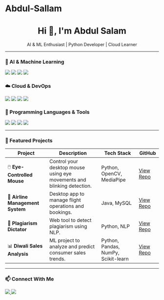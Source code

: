 # Abdul-Sallam
<h1 align="center">Hi 👋, I'm Abdul Salam</h1>
<p align="center">AI & ML Enthusiast | Python Developer | Cloud Learner</p>

---

### 🧠 AI & Machine Learning
<p align="left">
  <img src="https://img.shields.io/badge/Machine%20Learning-FF6F00?style=for-the-badge&logo=mlflow&logoColor=white" />
  <img src="https://img.shields.io/badge/Deep%20Learning-FF0000?style=for-the-badge&logo=pytorch&logoColor=white" />
  <img src="https://img.shields.io/badge/TensorFlow-FF6F00?style=for-the-badge&logo=tensorflow&logoColor=white" />
  <img src="https://img.shields.io/badge/PyTorch-EE4C2C?style=for-the-badge&logo=pytorch&logoColor=white" />
</p>

### ☁️ Cloud & DevOps
<p align="left">
  <img src="https://img.shields.io/badge/AWS-232F3E?style=for-the-badge&logo=amazon-aws&logoColor=white" />
  <img src="https://img.shields.io/badge/Azure-0078D4?style=for-the-badge&logo=microsoft-azure&logoColor=white" />
  <img src="https://img.shields.io/badge/Docker-2496ED?style=for-the-badge&logo=docker&logoColor=white" />
  <img src="https://img.shields.io/badge/Kubernetes-326CE5?style=for-the-badge&logo=kubernetes&logoColor=white" />
</p>

### 🧰 Programming Languages & Tools
<p align="left">
  <img src="https://img.shields.io/badge/Python-3776AB?style=for-the-badge&logo=python&logoColor=white" />
  <img src="https://img.shields.io/badge/Flask-000000?style=for-the-badge&logo=flask&logoColor=white" />
  <img src="https://img.shields.io/badge/SQL-4479A1?style=for-the-badge&logo=mysql&logoColor=white" />
  <img src="https://img.shields.io/badge/Git-F05032?style=for-the-badge&logo=git&logoColor=white" />
</p>

---

### 🚀 Featured Projects

| Project | Description | Tech Stack | GitHub |
|--------|-------------|------------|--------|
| 🖱️ **Eye-Controlled Mouse** | Control your desktop mouse using eye movements and blinking detection. | Python, OpenCV, MediaPipe | [View Repo](https://github.com/Sallam-tech/Eye-Controlled-Mouse) |
| 🛫 **Airline Management System** | Desktop app to manage flight operations and bookings. | Java, MySQL | [View Repo](https://github.com/Sallam-tech/DBMS) |
| 📄 **Plagiarism Dictator** | Web tool to detect plagiarism using NLP. | Python, NLP | [View Repo](https://github.com/Sallam-tech/NLP_PROJECT1) |
| 📊 **Diwali Sales Analysis** | ML project to analyze and predict consumer sales trends. | Python, Pandas, NumPy, Scikit-learn | [View Repo](https://github.com/Sallam-tech/MACHINE_LEARING) |

---

### 📫 Connect With Me
<p align="left">
  <a href="https://www.linkedin.com/in/abdul-salam-069a06369/" target="_blank">
    <img src="https://img.shields.io/badge/LinkedIn-blue?style=for-the-badge&logo=linkedin&logoColor=white" />
  </a>
  <a href="mailto:abdulsalam.tech@gmail.com">
    <img src="https://img.shields.io/badge/Gmail-D14836?style=for-the-badge&logo=gmail&logoColor=white" />
  </a>
</p>
